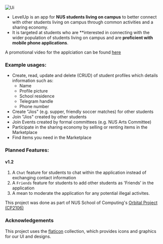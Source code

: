 ![Ui](screenshots/poster.png)

* LevelUp is an app for **NUS students living on campus**
  to better connect with other students living on campus through common activities and a sharing economy. <br>
* It is targeted at students who are **interested in connecting with the wider population
  of students living on campus and are **proficient with mobile phone applications**.

A promotional video for the applciation can be found [here](https://youtu.be/3wKsuOvmBZ0)

### Example usages:

* Create, read, update and delete (CRUD) of student profiles which details information such as:
    * Name
    * Profile picture
    * School residence
    * Telegram handle
    * Phone number
* Create "Jios" (e.g. supper, friendly soccer matches) for other students
* Join "Jios" created by other students
* Join Events created by formal committees (e.g. NUS Arts Committee)
* Participate in the sharing economy by selling or renting items in the Marketplace
* Find items you need in the Marketplace


### Planned Features:

#### v1.2

1. A `Chat` feature for students to chat within the application instead of exchanging contact information
1. A `Friends` feature for students to add other students as 'Friends' in the application
1. A mean to moderate the application for any potential illegal activites.

This project was done as part of NUS School of Computing's [Orbital Project (CP2106)](https://orbital.comp.nus.edu.sg/)

### Acknowledgements
This project uses the [flaticon](https://www.flaticon.com/icons) collection, which provides icons and graphics for our UI and designs.
